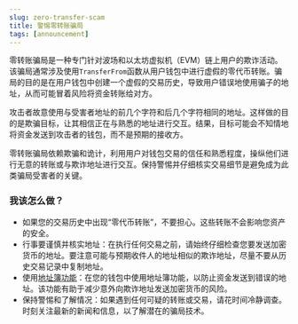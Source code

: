 ```yaml
---
slug: zero-transfer-scam
title: 警惕零转账骗局
tags: [announcement]
---
```


零转账骗局是一种专门针对波场和以太坊虚拟机（EVM）链上用户的欺诈活动。该骗局通常涉及使用`TransferFrom`函数从用户钱包中进行虚假的零代币转账。骗局的目的是在用户钱包中创建一个虚假的交易历史，导致用户错误地使用骗子的地址，从而可能冒着风险将资金转账给对方。  

攻击者故意使用与受害者地址的前几个字符和后几个字符相同的地址。这样做的目的是欺骗目标，让其相信正在与熟悉的地址进行交互。结果，目标可能会不知情地将资金发送到攻击者的钱包，而不是预期的接收方。  

零转账骗局依赖欺骗和诡计，利用用户对钱包交易的信任和熟悉程度，操纵他们进行无意的转账或与欺诈地址进行交互。保持警惕并仔细核实交易细节是避免成为此类骗局受害者的关键。  

### 我该怎么做？
- 如果您的交易历史中出现“零代币转账”，不要担心。这些转账不会影响您资产的安全。
- 行事要谨慎并核实地址：在执行任何交易之前，请始终仔细检查您要发送加密货币的地址。要注意可能与预期收件人的地址相似的欺诈地址，尽量不要从历史交易记录中复制地址。
- 使用[地址簿功能](https://hc.foxwallet.com/zh/docs/basic/address-book)：在您的钱包中使用地址簿功能，以防止资金发送到错误的地址。该功能有助于减少意外向欺诈地址发送加密货币的风险。
- 保持警惕和了解情况：如果遇到任何可疑的转账或交易，请花时间冷静调查。时刻关注最新的新闻和信息，以了解潜在的骗局技术。